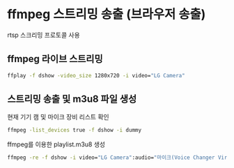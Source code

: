 # ffmpeg 스트리밍 송출 (브라우저 송출)

rtsp 스크리밍 프로토콜 사용

## ffmpeg 라이브 스트리밍

```bash
ffplay -f dshow -video_size 1280x720 -i video="LG Camera"
```

## 스트리밍 송출 및 m3u8 파일 생성

현재 기기 캠 및 마이크 장비 리스트 확인

```bash
ffmpeg -list_devices true -f dshow -i dummy
```

ffmpeg를 이용한 playlist.m3u8 생성

```bash
ffmpeg -re -f dshow -i video="LG Camera":audio="마이크(Voice Changer Virtual Audio Device (WDM))" -c:v libx264 -c:a aac -f hls -hls_time 10 -hls_list_size 0 ./dist/playlist.m3u8
```
